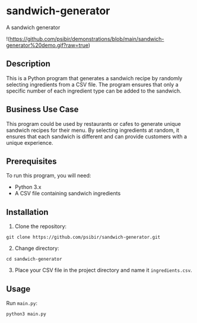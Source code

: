 # sandwich-generator
A sandwich generator

!(https://github.com/psibir/demonstrations/blob/main/sandwich-generator%20demo.gif?raw=true)


## Description
This is a Python program that generates a sandwich recipe by randomly selecting ingredients from a CSV file. The program ensures that only a specific number of each ingredient type can be added to the sandwich.

## Business Use Case
This program could be used by restaurants or cafes to generate unique sandwich recipes for their menu. By selecting ingredients at random, it ensures that each sandwich is different and can provide customers with a unique experience.

## Prerequisites
To run this program, you will need:

* Python 3.x
* A CSV file containing sandwich ingredients

## Installation

1. Clone the repository:
```
git clone https://github.com/psibir/sandwich-generator.git
```

2. Change directory:
```
cd sandwich-generator
```

3. Place your CSV file in the project directory and name it ```ingredients.csv```.


## Usage

Run ```main.py```:
```
python3 main.py
```

